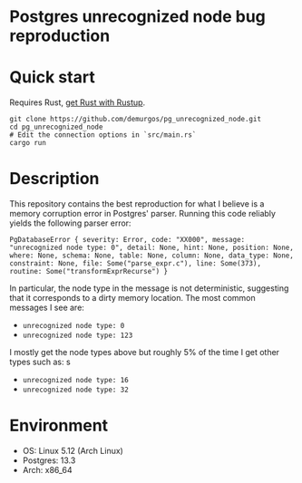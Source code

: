# Postgres unrecognized node bug reproduction

# Quick start

Requires Rust, [get Rust with Rustup](https://rustup.rs/).

```
git clone https://github.com/demurgos/pg_unrecognized_node.git
cd pg_unrecognized_node
# Edit the connection options in `src/main.rs`
cargo run
```

# Description

This repository contains the best reproduction for what I believe is a memory
corruption error in Postgres' parser. Running this code reliably yields the
following parser error:

```
PgDatabaseError { severity: Error, code: "XX000", message: "unrecognized node type: 0", detail: None, hint: None, position: None, where: None, schema: None, table: None, column: None, data_type: None, constraint: None, file: Some("parse_expr.c"), line: Some(373), routine: Some("transformExprRecurse") }
```

In particular, the node type in the message is not deterministic, suggesting
that it corresponds to a dirty memory location. The most common messages I see
are:

- `unrecognized node type: 0`
- `unrecognized node type: 123`

I mostly get the node types above but roughly 5% of the time I get other types such as:
s
- `unrecognized node type: 16`
- `unrecognized node type: 32`

# Environment

- OS: Linux 5.12 (Arch Linux)
- Postgres: 13.3
- Arch: x86_64
